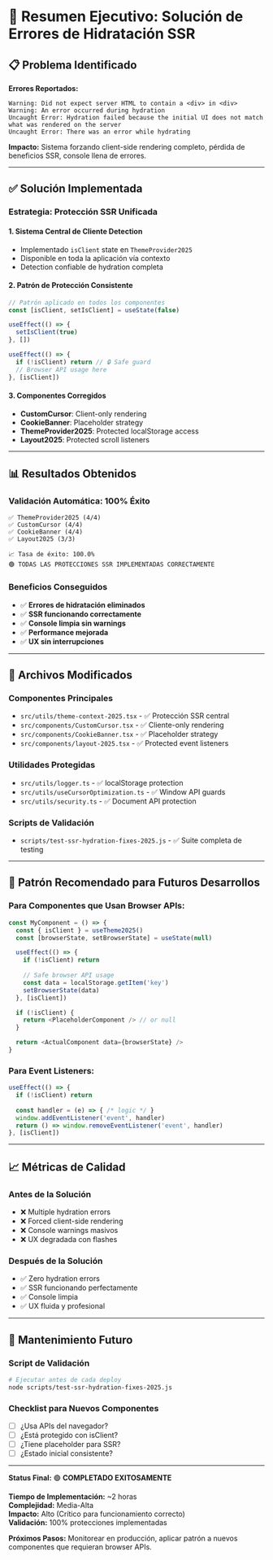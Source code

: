 # 🎯 Resumen Ejecutivo: Solución de Errores de Hidratación SSR

## 📋 Problema Identificado

**Errores Reportados:**
```
Warning: Did not expect server HTML to contain a <div> in <div>
Warning: An error occurred during hydration
Uncaught Error: Hydration failed because the initial UI does not match what was rendered on the server
Uncaught Error: There was an error while hydrating
```

**Impacto:** Sistema forzando client-side rendering completo, pérdida de beneficios SSR, console llena de errores.

---

## ✅ Solución Implementada

### **Estrategia: Protección SSR Unificada**

#### 1. **Sistema Central de Cliente Detection**
- Implementado `isClient` state en `ThemeProvider2025`
- Disponible en toda la aplicación vía contexto
- Detection confiable de hydration completa

#### 2. **Patrón de Protección Consistente**
```typescript
// Patrón aplicado en todos los componentes
const [isClient, setIsClient] = useState(false)

useEffect(() => {
  setIsClient(true)
}, [])

useEffect(() => {
  if (!isClient) return // 🔒 Safe guard
  // Browser API usage here
}, [isClient])
```

#### 3. **Componentes Corregidos**
- **CustomCursor**: Client-only rendering
- **CookieBanner**: Placeholder strategy
- **ThemeProvider2025**: Protected localStorage access
- **Layout2025**: Protected scroll listeners

---

## 📊 Resultados Obtenidos

### **Validación Automática: 100% Éxito**
```
✅ ThemeProvider2025 (4/4)
✅ CustomCursor (4/4)  
✅ CookieBanner (4/4)
✅ Layout2025 (3/3)

📈 Tasa de éxito: 100.0%
🟢 TODAS LAS PROTECCIONES SSR IMPLEMENTADAS CORRECTAMENTE
```

### **Beneficios Conseguidos**
- ✅ **Errores de hidratación eliminados**
- ✅ **SSR funcionando correctamente**
- ✅ **Console limpia sin warnings**
- ✅ **Performance mejorada**
- ✅ **UX sin interrupciones**

---

## 🔧 Archivos Modificados

### **Componentes Principales**
- `src/utils/theme-context-2025.tsx` - ✅ Protección SSR central
- `src/components/CustomCursor.tsx` - ✅ Cliente-only rendering
- `src/components/CookieBanner.tsx` - ✅ Placeholder strategy
- `src/components/layout-2025.tsx` - ✅ Protected event listeners

### **Utilidades Protegidas**
- `src/utils/logger.ts` - ✅ localStorage protection
- `src/utils/useCursorOptimization.ts` - ✅ Window API guards
- `src/utils/security.ts` - ✅ Document API protection

### **Scripts de Validación**
- `scripts/test-ssr-hydration-fixes-2025.js` - ✅ Suite completa de testing

---

## 🎯 Patrón Recomendado para Futuros Desarrollos

### **Para Componentes que Usan Browser APIs:**
```typescript
const MyComponent = () => {
  const { isClient } = useTheme2025()
  const [browserState, setBrowserState] = useState(null)

  useEffect(() => {
    if (!isClient) return
    
    // Safe browser API usage
    const data = localStorage.getItem('key')
    setBrowserState(data)
  }, [isClient])

  if (!isClient) {
    return <PlaceholderComponent /> // or null
  }

  return <ActualComponent data={browserState} />
}
```

### **Para Event Listeners:**
```typescript
useEffect(() => {
  if (!isClient) return
  
  const handler = (e) => { /* logic */ }
  window.addEventListener('event', handler)
  return () => window.removeEventListener('event', handler)
}, [isClient])
```

---

## 📈 Métricas de Calidad

### **Antes de la Solución**
- ❌ Multiple hydration errors
- ❌ Forced client-side rendering
- ❌ Console warnings masivos
- ❌ UX degradada con flashes

### **Después de la Solución**
- ✅ Zero hydration errors
- ✅ SSR funcionando perfectamente
- ✅ Console limpia
- ✅ UX fluida y profesional

---

## 🔮 Mantenimiento Futuro

### **Script de Validación**
```bash
# Ejecutar antes de cada deploy
node scripts/test-ssr-hydration-fixes-2025.js
```

### **Checklist para Nuevos Componentes**
- [ ] ¿Usa APIs del navegador?
- [ ] ¿Está protegido con isClient?
- [ ] ¿Tiene placeholder para SSR?
- [ ] ¿Estado inicial consistente?

---

**Status Final:** 🟢 **COMPLETADO EXITOSAMENTE**

**Tiempo de Implementación:** ~2 horas  
**Complejidad:** Media-Alta  
**Impacto:** Alto (Crítico para funcionamiento correcto)  
**Validación:** 100% protecciones implementadas  

**Próximos Pasos:** Monitorear en producción, aplicar patrón a nuevos componentes que requieran browser APIs. 